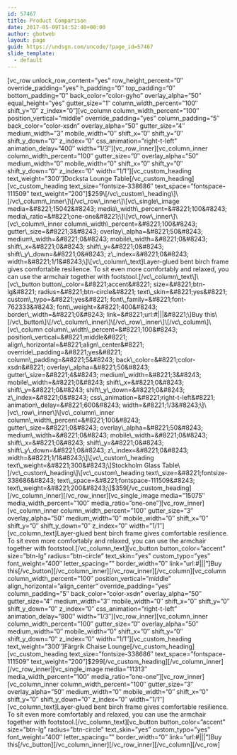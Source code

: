```yaml
---
id: 57467
title: Product Comparison
date: 2017-05-09T14:52:40+00:00
author: gbotweb
layout: page
guid: https://undsgn.com/uncode/?page_id=57467
slide_template:
  - default
---
```

\[vc\_row unlock\_row\_content=&#8221;yes&#8221; row\_height\_percent=&#8221;0&#8243; override\_padding=&#8221;yes&#8221; h\_padding=&#8221;0&#8243; top\_padding=&#8221;0&#8243; bottom\_padding=&#8221;0&#8243; back\_color=&#8221;color-gyho&#8221; overlay\_alpha=&#8221;50&#8243; equal\_height=&#8221;yes&#8221; gutter\_size=&#8221;1&#8243; column\_width\_percent=&#8221;100&#8243; shift\_y=&#8221;0&#8243; z\_index=&#8221;0&#8243;\]\[vc\_column column\_width\_percent=&#8221;100&#8243; position\_vertical=&#8221;middle&#8221; override\_padding=&#8221;yes&#8221; column\_padding=&#8221;5&#8243; back\_color=&#8221;color-xsdn&#8221; overlay\_alpha=&#8221;50&#8243; gutter\_size=&#8221;4&#8243; medium\_width=&#8221;3&#8243; mobile\_width=&#8221;0&#8243; shift\_x=&#8221;0&#8243; shift\_y=&#8221;0&#8243; shift\_y\_down=&#8221;0&#8243; z\_index=&#8221;0&#8243; css\_animation=&#8221;right-t-left&#8221; animation\_delay=&#8221;400&#8243; width=&#8221;1/3&#8243;\]\[vc\_row\_inner\]\[vc\_column\_inner column\_width\_percent=&#8221;100&#8243; gutter\_size=&#8221;0&#8243; overlay\_alpha=&#8221;50&#8243; medium\_width=&#8221;0&#8243; mobile\_width=&#8221;0&#8243; shift\_x=&#8221;0&#8243; shift\_y=&#8221;0&#8243; shift\_y\_down=&#8221;0&#8243; z\_index=&#8221;0&#8243; width=&#8221;1/1&#8243;\]\[vc\_custom\_heading text\_weight=&#8221;300&#8243;]Docksta Lounge Table[/vc\_custom\_heading\]\[vc\_custom\_heading text\_size=&#8221;fontsize-338686&#8243; text\_space=&#8221;fontspace-111509&#8243; text\_weight=&#8221;200&#8243;\]$259\[/vc\_custom\_heading\]\[/vc\_column\_inner\]\[/vc\_row\_inner\]\[vc\_single\_image media=&#8221;15042&#8243; media\_width\_percent=&#8221;100&#8243; media\_ratio=&#8221;one-one&#8221;\]\[vc\_row\_inner\]\[vc\_column\_inner column\_width\_percent=&#8221;100&#8243; gutter\_size=&#8221;3&#8243; overlay\_alpha=&#8221;50&#8243; medium\_width=&#8221;0&#8243; mobile\_width=&#8221;0&#8243; shift\_x=&#8221;0&#8243; shift\_y=&#8221;0&#8243; shift\_y\_down=&#8221;0&#8243; z\_index=&#8221;0&#8243; width=&#8221;1/1&#8243;\]\[vc\_column\_text]Layer-glued bent birch frame gives comfortable resilience. To sit even more comfortably and relaxed, you can use the armchair together with footstool.[/vc\_column\_text\]\[vc\_button button\_color=&#8221;accent&#8221; size=&#8221;btn-lg&#8221; radius=&#8221;btn-circle&#8221; text\_skin=&#8221;yes&#8221; custom\_typo=&#8221;yes&#8221; font\_family=&#8221;font-762333&#8243; font\_weight=&#8221;400&#8243; border\_width=&#8221;0&#8243; link=&#8221;url:#|||&#8221;\]Buy this\[/vc\_button\]\[/vc\_column\_inner\]\[/vc\_row\_inner\]\[/vc\_column\]\[vc\_column column\_width\_percent=&#8221;100&#8243; position\_vertical=&#8221;middle&#8221; align\_horizontal=&#8221;align\_center&#8221; override\_padding=&#8221;yes&#8221; column\_padding=&#8221;5&#8243; back\_color=&#8221;color-xsdn&#8221; overlay\_alpha=&#8221;50&#8243; gutter\_size=&#8221;4&#8243; medium\_width=&#8221;3&#8243; mobile\_width=&#8221;0&#8243; shift\_x=&#8221;0&#8243; shift\_y=&#8221;0&#8243; shift\_y\_down=&#8221;0&#8243; z\_index=&#8221;0&#8243; css\_animation=&#8221;right-t-left&#8221; animation\_delay=&#8221;600&#8243; width=&#8221;1/3&#8243;\]\[vc\_row\_inner\]\[vc\_column\_inner column\_width\_percent=&#8221;100&#8243; gutter\_size=&#8221;0&#8243; overlay\_alpha=&#8221;50&#8243; medium\_width=&#8221;0&#8243; mobile\_width=&#8221;0&#8243; shift\_x=&#8221;0&#8243; shift\_y=&#8221;0&#8243; shift\_y\_down=&#8221;0&#8243; z\_index=&#8221;0&#8243; width=&#8221;1/1&#8243;\]\[vc\_custom\_heading text\_weight=&#8221;300&#8243;\]Stockholm Glass Table\[/vc\_custom\_heading\]\[vc\_custom\_heading text\_size=&#8221;fontsize-338686&#8243; text\_space=&#8221;fontspace-111509&#8243; text\_weight=&#8221;200&#8243;\]$359\[/vc\_custom\_heading\]\[/vc\_column\_inner\]\[/vc\_row\_inner\]\[vc\_single\_image media=&#8221;15075&#8243; media\_width\_percent=&#8221;100&#8243; media\_ratio=&#8221;one-one&#8221;\]\[vc\_row\_inner\]\[vc\_column\_inner column\_width\_percent=&#8221;100&#8243; gutter\_size=&#8221;3&#8243; overlay\_alpha=&#8221;50&#8243; medium\_width=&#8221;0&#8243; mobile\_width=&#8221;0&#8243; shift\_x=&#8221;0&#8243; shift\_y=&#8221;0&#8243; shift\_y\_down=&#8221;0&#8243; z\_index=&#8221;0&#8243; width=&#8221;1/1&#8243;\]\[vc\_column\_text]Layer-glued bent birch frame gives comfortable resilience. To sit even more comfortably and relaxed, you can use the armchair together with footstool.[/vc\_column\_text\]\[vc\_button button\_color=&#8221;accent&#8221; size=&#8221;btn-lg&#8221; radius=&#8221;btn-circle&#8221; text\_skin=&#8221;yes&#8221; custom\_typo=&#8221;yes&#8221; font\_weight=&#8221;400&#8243; letter\_spacing=&#8221;&#8221; border\_width=&#8221;0&#8243; link=&#8221;url:#|||&#8221;\]Buy this\[/vc\_button\]\[/vc\_column\_inner\]\[/vc\_row\_inner\]\[/vc\_column\]\[vc\_column column\_width\_percent=&#8221;100&#8243; position\_vertical=&#8221;middle&#8221; align\_horizontal=&#8221;align\_center&#8221; override\_padding=&#8221;yes&#8221; column\_padding=&#8221;5&#8243; back\_color=&#8221;color-xsdn&#8221; overlay\_alpha=&#8221;50&#8243; gutter\_size=&#8221;4&#8243; medium\_width=&#8221;3&#8243; mobile\_width=&#8221;0&#8243; shift\_x=&#8221;0&#8243; shift\_y=&#8221;0&#8243; shift\_y\_down=&#8221;0&#8243; z\_index=&#8221;0&#8243; css\_animation=&#8221;right-t-left&#8221; animation\_delay=&#8221;800&#8243; width=&#8221;1/3&#8243;\]\[vc\_row\_inner\]\[vc\_column\_inner column\_width\_percent=&#8221;100&#8243; gutter\_size=&#8221;0&#8243; overlay\_alpha=&#8221;50&#8243; medium\_width=&#8221;0&#8243; mobile\_width=&#8221;0&#8243; shift\_x=&#8221;0&#8243; shift\_y=&#8221;0&#8243; shift\_y\_down=&#8221;0&#8243; z\_index=&#8221;0&#8243; width=&#8221;1/1&#8243;\]\[vc\_custom\_heading text\_weight=&#8221;300&#8243;\]Färgrik Chaise Lounge\[/vc\_custom\_heading\]\[vc\_custom\_heading text\_size=&#8221;fontsize-338686&#8243; text\_space=&#8221;fontspace-111509&#8243; text\_weight=&#8221;200&#8243;\]$299\[/vc\_custom\_heading\]\[/vc\_column\_inner\]\[/vc\_row\_inner\]\[vc\_single\_image media=&#8221;11313&#8243; media\_width\_percent=&#8221;100&#8243; media\_ratio=&#8221;one-one&#8221;\]\[vc\_row\_inner\]\[vc\_column\_inner column\_width\_percent=&#8221;100&#8243; gutter\_size=&#8221;3&#8243; overlay\_alpha=&#8221;50&#8243; medium\_width=&#8221;0&#8243; mobile\_width=&#8221;0&#8243; shift\_x=&#8221;0&#8243; shift\_y=&#8221;0&#8243; shift\_y\_down=&#8221;0&#8243; z\_index=&#8221;0&#8243; width=&#8221;1/1&#8243;\]\[vc\_column\_text]Layer-glued bent birch frame gives comfortable resilience. To sit even more comfortably and relaxed, you can use the armchair together with footstool.[/vc\_column\_text\]\[vc\_button button\_color=&#8221;accent&#8221; size=&#8221;btn-lg&#8221; radius=&#8221;btn-circle&#8221; text\_skin=&#8221;yes&#8221; custom\_typo=&#8221;yes&#8221; font\_weight=&#8221;400&#8243; letter\_spacing=&#8221;&#8221; border\_width=&#8221;0&#8243; link=&#8221;url:#|||&#8221;\]Buy this\[/vc\_button\]\[/vc\_column\_inner\]\[/vc\_row\_inner\]\[/vc\_column\][/vc\_row]